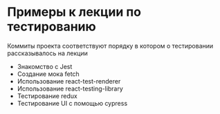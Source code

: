 # Примеры к лекции по тестированию

Коммиты проекта соответствуют порядку в котором о тестировании рассказывалось на лекции

- Знакомство с Jest
- Создание мока fetch
- Использование react-test-renderer
- Использование react-testing-library
- Тестирование redux
- Тестирование UI с помощью cypress